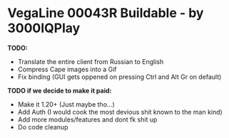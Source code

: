 # VegaLine 00043R Buildable - by 3000IQPlay

**TODO:**
- Translate the entire client from Russian to English
- Compress Cape images into a Gif
- Fix binding (GUI gets oppened on pressing Ctrl and Alt Gr on default)

**TODO if we decide to make it paid:**
- Make it 1.20+ (Just maybe tho...)
- Add Auth (I would cook the most devious shit known to the man kind)
- Add more modules/features and dont fk shit up
- Do code cleanup
